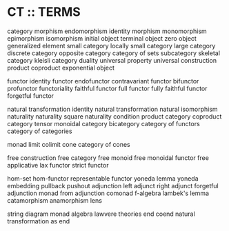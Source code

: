 # CT :: TERMS

category
morphism
endomorphism
identity morphism
monomorphism
epimorphism
isomorphism
initial object
terminal object
zero object
generalized element
small category
locally small category
large category
discrete category
opposite category
category of sets
subcategory
skeletal category
kleisli category
duality
universal property
universal construction
product
coproduct
exponential object

functor
identity functor
endofunctor
contravariant functor
bifunctor
profunctor
functoriality
faithful functor
full functor
fully faithful functor
forgetful functor

natural transformation
identity natural transformation
natural isomorphism
naturality
naturality square
naturality condition
product category
coproduct category
tensor
monoidal category
bicategory
category of functors
category of categories

monad
limit
colimit
cone
category of cones

free construction
free category
free monoid
free monoidal functor
free applicative
lax functor
strict functor

hom-set
hom-functor
representable functor
yoneda lemma
yoneda embedding
pullback
pushout
adjunction
left adjunct
right adjunct
forgetful adjunction
monad from adjunction
comonad
f-algebra
lambek's lemma
catamorphism
anamorphism
lens

string diagram
monad algebra
lawvere theories
end
coend
natural transformation as end
